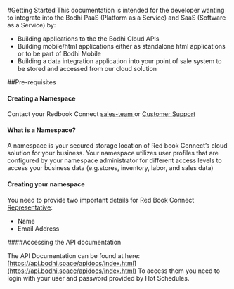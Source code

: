 #Getting Started
This documentation is intended for the developer wanting to integrate into the Bodhi PaaS (Platform as a Service) and SaaS (Software as a Service) by:

* Building applications to the the Bodhi Cloud APIs
* Building mobile/html applications either as standalone html applications or to be part of Bodhi Mobile
* Building a data integration application into your point of sale system to be stored and accessed from our cloud solution

##Pre-requisites 

#### Creating a Namespace
Contact your Redbook Connect [sales-team ](mailto:ayal.keren@redbookconnect.com) or [Customer Support ](https://www.hotschedules.com/customer-care/) 


#### What is a Namespace? 
A namespace is your secured storage location of Red book Connect’s cloud solution for your business.
Your namespace utilizes user profiles that are configured by your namespace administrator for different access levels to access your business data (e.g.stores, inventory, labor, and sales data)

#### Creating your namespace 
You need to provide two important details for Red Book Connect [Representative](mailto:ayal.keren@redbookconnect.com):

* Name
* Email Address

####Accessing the API documentation

The API Documentation can be found at here: [https://api.bodhi.space/apidocs/index.html](https://api.bodhi.space/apidocs/index.html)
To access them you need to login with your user and password provided by Hot Schedules.
